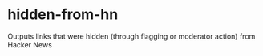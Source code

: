 # hidden-from-hn
Outputs links that were hidden (through flagging or moderator action) from Hacker News
